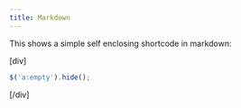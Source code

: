 ```yaml
---
title: Markdown
---
```

This shows a simple self enclosing shortcode in markdown:

[div]

```js
$('a:empty').hide();
```

[/div]
